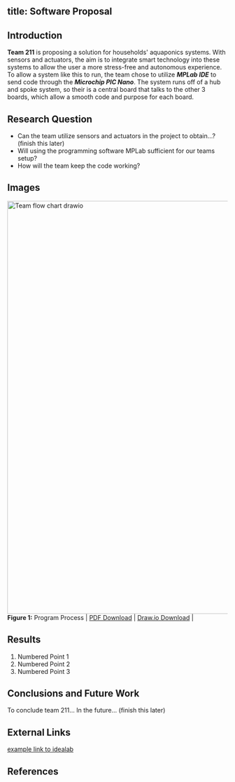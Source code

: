 title: Software Proposal
---

## Introduction
**Team 211** is proposing a solution for households' aquaponics systems. With sensors and actuators, the aim is to integrate smart technology into these systems to allow the user a more stress-free and autonomous experience. To allow a system like this to run, the team chose to utilize **_MPLab IDE_** to send code through the **_Microchip PIC Nano_**. The system runs off of a hub and spoke system, so their is a central board that talks to the other 3 boards, which allow a smooth code and purpose for each board. 



## Research Question

* Can the team utilize sensors and actuators in the project to obtain...? (finish this later)
* Will using the programming software MPLab sufficient for our teams setup?
* How will the team keep the code working?

## Images
<img width="1396" height="942" alt="Team flow chart drawio" src="https://github.com/user-attachments/assets/1a8791cd-0bd6-4c67-8b75-56308352aa24" /> **Figure 1:** Program Process   |
[PDF Download](https://github.com/user-attachments/files/23135384/Team211flowchart.drawio.pdf)  |
[Draw.io Download](https://github.com/user-attachments/files/23134432/Team.flow.chart.drawio.1.xml) |<br>

## Results

1. Numbered Point 1
1. Numbered Point 2
1. Numbered Point 3

## Conclusions and Future Work
To conclude team 211... In the future... (finish this later)


## External Links

[example link to idealab](https://idealab.asu.edu)



## References


